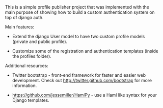 This is a simple profile publisher project that was implemented with the main purpose of showing how to build a custom authentication system on top of django auth. 

Main features:

* Extend the django User model to have two custom profile models (private and public profile).

* Customize some of the registration and authentication templates (inside the profiles folder).

Additional resources:

* Twitter bootstrap - front-end framework for faster and easier web development. Check out http://twitter.github.com/bootstrap for more information.

* https://github.com/jessemiller/HamlPy - use a Haml like syntax for your Django templates.